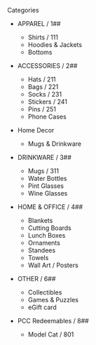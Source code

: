 <!-- notes -->

Categories

- APPAREL / 1##
  - Shirts / 111
  - Hoodies & Jackets
  - Bottoms

- ACCESSORIES / 2##
  - Hats / 211
  - Bags / 221
  - Socks / 231
  - Stickers / 241
  - Pins / 251
  - Phone Cases

- Home Decor
  - Mugs & Drinkware

- DRINKWARE / 3##
  - Mugs / 311
  - Water Bottles
  - Pint Glasses
  - Wine Glasses

- HOME & OFFICE / 4##
  - Blankets
  - Cutting Boards
  - Lunch Boxes
  - Ornaments
  - Standees
  - Towels
  - Wall Art / Posters


- OTHER / 6##
  - Collectibles
  - Games & Puzzles
  - eGift card

- PCC Redeemables / 8##
  - Model Cat / 801

